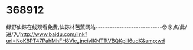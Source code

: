 # 368912
绿野仙踪在线观看免费,仙踪林芭蕉网站----------------------------😚😚点/此/进/入/http://www.baidu.com/link?url=NoK8PT47PahMhFH8Vie_jnciyIKNTTtVBQKpill6udK&amp;wd
